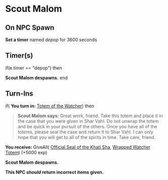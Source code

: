 # Scout Malom
## On NPC Spawn

**Set a timer** named *depop* for 3600 seconds
## Timer(s)

if(e.timer == "depop") then


**Scout Malom despawns.**
end

## Turn-Ins





if( **You turn in:** [Totem of the Watcher](/item/9040)) then


>**Scout Malom says:** Great work, friend. Take this totem and place it in the case that you were given in Shar Vahl. Do not unwrap the totem and be quick in your pursuit of the others. Once you have all of the totems, please seal the case and return it to Shar Vahl. I can only hope that you will get to all of the spirits in time. Take care, friend.


 **You receive:** GiveAll( [Official Seal of the Khati Sha](/item/9031), [Wrapped Watcher Totem](/item/9041)) (+5000 exp)


**Scout Malom despawns.**

**This NPC *should* return incorrect items given.**
